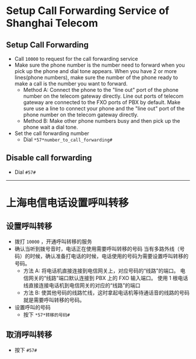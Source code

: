 # Setup Call Forwarding Service of Shanghai Telecom

## Setup Call Forwarding
* Call `10000` to request for the call forwarding service
* Make sure the phone number is the number need to forward when you pick up the phone and dial tone appears.
  When you have 2 or more lines(phone numbers), make sure the number of the phone ready to make a call is the number you want to forward.
  * Method A: Connect the phone to the "line out" port of the phone number on the telecom gateway directly.
    Line out ports of telecom gateway are connected to the FXO ports of PBX by default.
    Make sure use a line to connect your phone and the "line out" port of the phone number on the telecom gateway directly.
  * Method B: Make other phone numbers busy and then pick up the phone wait a dial tone.
* Set the call forwarding number
  * Dial `*57*number_to_call_forwarding#`

## Disable call forwarding
* Dial `#57#`

------

# 上海电信电话设置呼叫转移

## 设置呼叫转移
* 拨打 `10000` ，开通呼叫转移的服务
* 确认当听到拨号音时，电话正在使用需要呼叫转移的号码
  当有多路外线（号码）的时候，确认准备打电话的时候，电话使用的号码为需要设置呼叫转移的号码。
  * 方法 A: 将电话机直接连接到电信网关上，对应号码的“线路”的端口。
    电信网关的“线路”端口默认连接到 PBX 上的 FXO 输入端口。
    使用 1 根电话线直接连接电话机到电信网关的对应的“线路”的端口
  * 方法 B: 使其他号码的线路忙线，这时拿起电话机等待通话音的线路的号码就是需要呼叫转移的号码。
* 设置呼叫的号码
  * 按下 `*57*转移的号码#`

## 取消呼叫转移
* 按下 `#57#`
